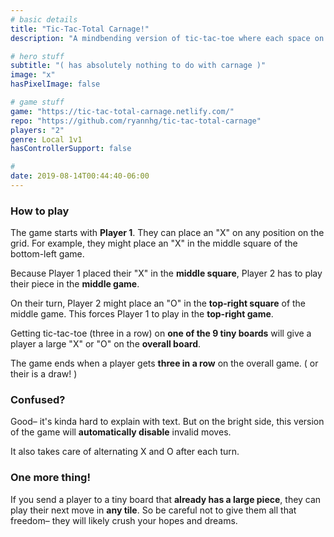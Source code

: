 ```yaml
---
# basic details
title: "Tic-Tac-Total Carnage!"
description: "A mindbending version of tic-tac-toe where each space on your board is another nested tic-tac-toe game."

# hero stuff
subtitle: "( has absolutely nothing to do with carnage )"
image: "x"
hasPixelImage: false

# game stuff
game: "https://tic-tac-total-carnage.netlify.com/"
repo: "https://github.com/ryannhg/tic-tac-total-carnage"
players: "2"
genre: Local 1v1
hasControllerSupport: false

# 
date: 2019-08-14T00:44:40-06:00
---
```


### How to play

The game starts with __Player 1__. They can place an "X" on any position on the grid. For example, they might place an "X" in the middle square of the bottom-left game.

Because Player 1 placed their "X" in the __middle square__, Player 2 has to play their piece in the __middle game__.

On their turn, Player 2 might place an "O" in the __top-right square__ of the middle game. This forces Player 1 to play in the __top-right game__.

Getting tic-tac-toe (three in a row) on __one of the 9 tiny boards__ will give a player a large "X" or "O" on the __overall board__. 

The game ends when a player gets __three in a row__ on the overall game. ( or their is a draw! )

### Confused?

Good– it's kinda hard to explain with text. But on the bright side, this version of the game will __automatically disable__ invalid moves.

It also takes care of alternating X and O after each turn.

### One more thing!

If you send a player to a tiny board that __already has a large piece__, they can play their next move in __any tile__. So be careful not to give them all that freedom– they will likely crush your hopes and dreams.